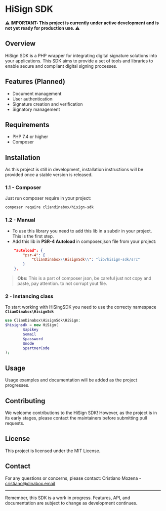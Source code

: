 # HiSign SDK

**⚠️ IMPORTANT: This project is currently under active development and is not yet ready for production use. ⚠️**

## Overview

HiSign SDK is a PHP wrapper for integrating digital signature solutions into your applications. This SDK aims to provide a set of tools and libraries to enable secure and compliant digital signing processes.

## Features (Planned)

- Document management
- User authentication
- Signature creation and verification
- Signatory management

## Requirements

- PHP 7.4 or higher
- Composer

## Installation

As this project is still in development, installation instructions will be provided once a stable version is released.

### 1.1 - Composer

Just run composer require in your project:

```bash
composer require cliandinabox/hisign-sdk
```

### 1.2 - Manual

- To use this library you need to add this lib in a subdir in your project. This is the first step.
- Add this lib in **PSR-4 Autoload** in composer.json file from your project:

```json
    "autoload": {
        "psr-4": {
            "ClianDinabox\\HisignSdk\\": "lib/hisign-sdk/src"
        }
    },
```

> **Obs:** This is a part of composer json, be careful just not copy and paste, pay attention.
> to not corrupt yout file.

### 2 - Instancing class

To start working with HiSingSDK you need to use the correcty namespace **`ClianDinabox\HisignSdk`** 

```php
use ClianDinabox\HisignSdk\HiSign:
$hisignsdk = new HiSign(
        $apikey
        $email
        $password
        $mode
        $partnerCode
);
```

## Usage

Usage examples and documentation will be added as the project progresses.

## Contributing

We welcome contributions to the HiSign SDK! However, as the project is in its early stages, please contact the maintainers before submitting pull requests.

## License

This project is licensed under the MIT License.

## Contact

For any questions or concerns, please contact:
Cristiano Mozena - cristiano@dinabox.email

---

Remember, this SDK is a work in progress. Features, API, and documentation are subject to change as development continues.